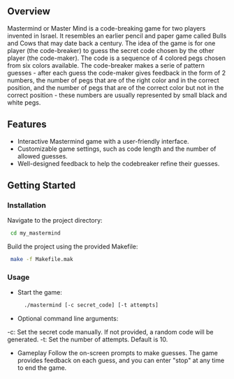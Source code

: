 ## Overview
Mastermind or Master Mind is a code-breaking game for two players invented in Israel. It resembles an earlier pencil and paper game called Bulls and Cows that may date back a century.
The idea of the game is for one player (the code-breaker) to guess the secret code chosen by the other player (the code-maker). The code is a sequence of 4 colored pegs chosen from six colors available. The code-breaker makes a serie of pattern guesses - after each guess the code-maker gives feedback in the form of 2 numbers, the number of pegs that are of the right color and in the correct position, and the number of pegs that are of the correct color but not in the correct position - these numbers are usually represented by small black and white pegs.

## Features

- Interactive Mastermind game with a user-friendly interface.
- Customizable game settings, such as code length and the number of allowed guesses.
- Well-designed feedback to help the codebreaker refine their guesses.

## Getting Started

### Installation

Navigate to the project directory:

```bash
 cd my_mastermind
```

Build the project using the provided Makefile:

```bash
 make -f Makefile.mak
```

### Usage

- Start the game:

  ```bash
    ./mastermind [-c secret_code] [-t attempts]
  ```

- Optional command line arguments:

-c: Set the secret code manually. If not provided, a random code will be generated.
-t: Set the number of attempts. Default is 10.

- Gameplay
  Follow the on-screen prompts to make guesses. The game provides feedback on each guess, and you can enter "stop" at any time to end the game.
